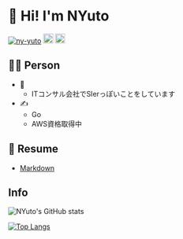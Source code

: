 # 👋 Hi! I'm NYuto

<p align="left"> 
  <a href="https://github.com/ny-yuto/ny-yuto"><img src="https://komarev.com/ghpvc/?username=ny-yuto" alt="ny-yuto" /></a>
  <a href="https://github.com/ny-yuto"><img height="20" src="https://img.shields.io/github/followers/ny-yuto?label=follow&logo=github&style=flat" /></a>
  <a href="https://github.com/ny-yuto"><img height="20" src="https://img.shields.io/github/stars/ny-yuto?logo=github&style=flat" /></a>
</p>

## 🧑‍💻 Person

- 💼
  - ITコンサル会社でSIerっぽいことをしています
- ✍️
  - Go
  - AWS資格取得中

## 📝 Resume

- [Markdown](https://github.com/ny-yuto/ny-yuto/blob/main/docs/README.md)

## Info

![NYuto's GitHub stats](https://github-readme-stats-eight-rho-71.vercel.app/api?username=ny-yuto&count_private=true&show_icons=true&theme=dracula)

[![Top Langs](https://github-readme-stats-eight-rho-71.vercel.app/api/top-langs/?username=ny-yuto&hide=html,Tex)](https://github.com/ny-yuto/github-readme-stats)
